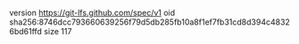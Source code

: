 version https://git-lfs.github.com/spec/v1
oid sha256:8746dcc793660639256f79d5db285fb10a8f1ef7fb31cd8d394c48326bd61ffd
size 117
